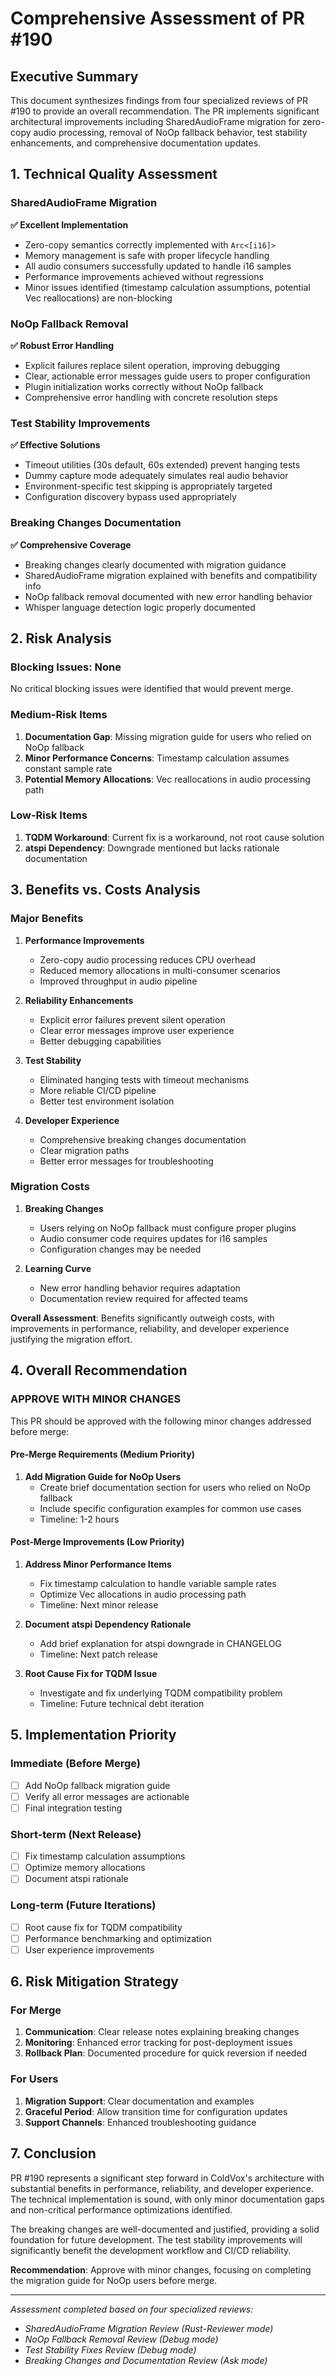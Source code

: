 # Comprehensive Assessment of PR #190

## Executive Summary

This document synthesizes findings from four specialized reviews of PR #190 to provide an overall recommendation. The PR implements significant architectural improvements including SharedAudioFrame migration for zero-copy audio processing, removal of NoOp fallback behavior, test stability enhancements, and comprehensive documentation updates.

## 1. Technical Quality Assessment

### SharedAudioFrame Migration
**✅ Excellent Implementation**
- Zero-copy semantics correctly implemented with `Arc<[i16]>`
- Memory management is safe with proper lifecycle handling
- All audio consumers successfully updated to handle i16 samples
- Performance improvements achieved without regressions
- Minor issues identified (timestamp calculation assumptions, potential Vec reallocations) are non-blocking

### NoOp Fallback Removal
**✅ Robust Error Handling**
- Explicit failures replace silent operation, improving debugging
- Clear, actionable error messages guide users to proper configuration
- Plugin initialization works correctly without NoOp fallback
- Comprehensive error handling with concrete resolution steps

### Test Stability Improvements
**✅ Effective Solutions**
- Timeout utilities (30s default, 60s extended) prevent hanging tests
- Dummy capture mode adequately simulates real audio behavior
- Environment-specific test skipping is appropriately targeted
- Configuration discovery bypass used appropriately

### Breaking Changes Documentation
**✅ Comprehensive Coverage**
- Breaking changes clearly documented with migration guidance
- SharedAudioFrame migration explained with benefits and compatibility info
- NoOp fallback removal documented with new error handling behavior
- Whisper language detection logic properly documented

## 2. Risk Analysis

### Blocking Issues: None
No critical blocking issues were identified that would prevent merge.

### Medium-Risk Items
1. **Documentation Gap**: Missing migration guide for users who relied on NoOp fallback
2. **Minor Performance Concerns**: Timestamp calculation assumes constant sample rate
3. **Potential Memory Allocations**: Vec reallocations in audio processing path

### Low-Risk Items
1. **TQDM Workaround**: Current fix is a workaround, not root cause solution
2. **atspi Dependency**: Downgrade mentioned but lacks rationale documentation

## 3. Benefits vs. Costs Analysis

### Major Benefits
1. **Performance Improvements**
   - Zero-copy audio processing reduces CPU overhead
   - Reduced memory allocations in multi-consumer scenarios
   - Improved throughput in audio pipeline

2. **Reliability Enhancements**
   - Explicit error failures prevent silent operation
   - Clear error messages improve user experience
   - Better debugging capabilities

3. **Test Stability**
   - Eliminated hanging tests with timeout mechanisms
   - More reliable CI/CD pipeline
   - Better test environment isolation

4. **Developer Experience**
   - Comprehensive breaking changes documentation
   - Clear migration paths
   - Better error messages for troubleshooting

### Migration Costs
1. **Breaking Changes**
   - Users relying on NoOp fallback must configure proper plugins
   - Audio consumer code requires updates for i16 samples
   - Configuration changes may be needed

2. **Learning Curve**
   - New error handling behavior requires adaptation
   - Documentation review required for affected teams

**Overall Assessment**: Benefits significantly outweigh costs, with improvements in performance, reliability, and developer experience justifying the migration effort.

## 4. Overall Recommendation

### **APPROVE WITH MINOR CHANGES**

This PR should be approved with the following minor changes addressed before merge:

#### Pre-Merge Requirements (Medium Priority)
1. **Add Migration Guide for NoOp Users**
   - Create brief documentation section for users who relied on NoOp fallback
   - Include specific configuration examples for common use cases
   - Timeline: 1-2 hours

#### Post-Merge Improvements (Low Priority)
1. **Address Minor Performance Items**
   - Fix timestamp calculation to handle variable sample rates
   - Optimize Vec allocations in audio processing path
   - Timeline: Next minor release

2. **Document atspi Dependency Rationale**
   - Add brief explanation for atspi downgrade in CHANGELOG
   - Timeline: Next patch release

3. **Root Cause Fix for TQDM Issue**
   - Investigate and fix underlying TQDM compatibility problem
   - Timeline: Future technical debt iteration

## 5. Implementation Priority

### Immediate (Before Merge)
- [ ] Add NoOp fallback migration guide
- [ ] Verify all error messages are actionable
- [ ] Final integration testing

### Short-term (Next Release)
- [ ] Fix timestamp calculation assumptions
- [ ] Optimize memory allocations
- [ ] Document atspi rationale

### Long-term (Future Iterations)
- [ ] Root cause fix for TQDM compatibility
- [ ] Performance benchmarking and optimization
- [ ] User experience improvements

## 6. Risk Mitigation Strategy

### For Merge
1. **Communication**: Clear release notes explaining breaking changes
2. **Monitoring**: Enhanced error tracking for post-deployment issues
3. **Rollback Plan**: Documented procedure for quick reversion if needed

### For Users
1. **Migration Support**: Clear documentation and examples
2. **Graceful Period**: Allow transition time for configuration updates
3. **Support Channels**: Enhanced troubleshooting guidance

## 7. Conclusion

PR #190 represents a significant step forward in ColdVox's architecture with substantial benefits in performance, reliability, and developer experience. The technical implementation is sound, with only minor documentation gaps and non-critical performance optimizations identified.

The breaking changes are well-documented and justified, providing a solid foundation for future development. The test stability improvements will significantly benefit the development workflow and CI/CD reliability.

**Recommendation**: Approve with minor changes, focusing on completing the migration guide for NoOp users before merge.

---

*Assessment completed based on four specialized reviews:*
- *SharedAudioFrame Migration Review (Rust-Reviewer mode)*
- *NoOp Fallback Removal Review (Debug mode)*
- *Test Stability Fixes Review (Debug mode)*
- *Breaking Changes and Documentation Review (Ask mode)*